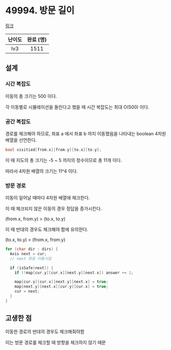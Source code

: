 # 49994. 방문 길이

[링크](https://programmers.co.kr/learn/courses/30/lessons/49994)

| 난이도 | 완료 (명) |
| :----: | :-------: |
|  lv3   |   1511    |

## 설계

### 시간 복잡도

이동의 총 크기는 500 이다.

각 이동별로 시뮬레이션을 돌린다고 했을 때 시간 복잡도는 최대 O(500) 이다.

### 공간 복잡도

경로를 체크해야 하므로, 좌표 a 에서 좌표 b 까지 이동했음을 나타내는 boolean 4차원 배열을 선언한다.

```cpp
bool visitied[from.x][from.y][to.x][to.y];
```

이 때 지도의 총 크기는 -5 ~ 5 까지의 정수이므로 총 11개 이다.

따라서 4차원 배열의 크기는 11^4 이다.

### 방문 경로

이동이 일어날 때마다 4차원 배열에 체크한다.

이 때 체크되지 않은 이동의 경우 정답을 증가시킨다.

(from.x, from.y) > (to.x, to.y)

이 때 반대의 경우도 체크해야 함에 유의한다.

(to.x, to.y) > (from.x, from.y)

```cpp
for (char dir : dirs) {
  Axis next = cur;
  // next 좌표 이동시킴

  if (isSafe(next)) {
    if (!map[cur.y][cur.x][next.y][next.x]) answer += 1;

    map[cur.y][cur.x][next.y][next.x] = true;
    map[next.y][next.x][cur.y][cur.x] = true;
    cur = next;
  }
}
```

## 고생한 점

이동한 경로의 반대의 경우도 체크해줘야함

이는 방문 경로를 체크할 때 방향을 체크하지 않기 때문
